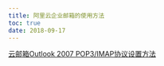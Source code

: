```yaml
---
title: 阿里云企业邮箱的使用方法
toc: true
date: 2018-09-17
---
```




[云邮箱Outlook 2007 POP3/IMAP协议设置方法](https://help.aliyun.com/knowledge_detail/36665.html)
